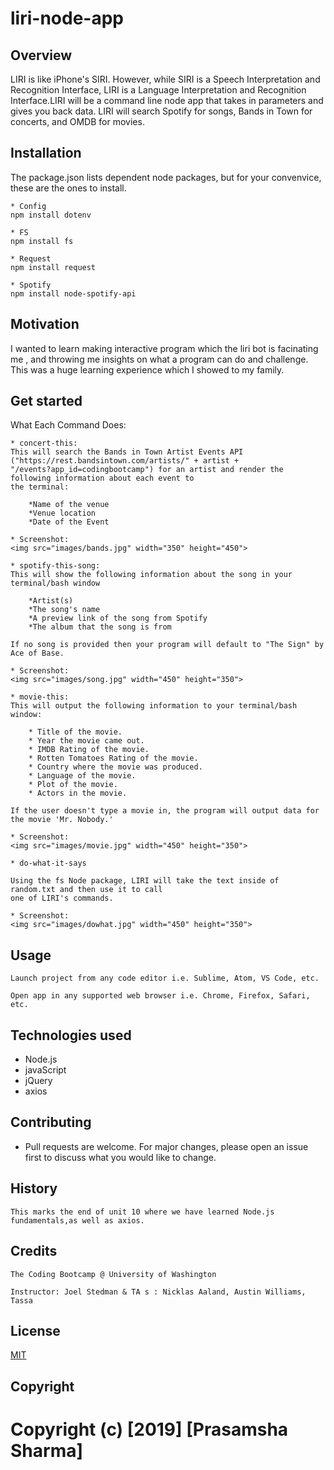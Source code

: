 # liri-node-app
## Overview
LIRI is like iPhone's SIRI. However, while SIRI is a Speech Interpretation and Recognition Interface,
LIRI is a Language Interpretation and Recognition Interface.LIRI will be a command line node app that 
takes in parameters and gives you back data. LIRI will search Spotify for songs, Bands in Town for 
concerts, and OMDB for movies.

## Installation
The package.json lists dependent node packages, but for your convenvice, these are the ones to install.

```
* Config
npm install dotenv

* FS
npm install fs

* Request
npm install request

* Spotify
npm install node-spotify-api

```
## Motivation 
I wanted to learn making interactive program which the liri bot is facinating me , and throwing me 
insights on what a program can do and challenge. This was a huge learning experience which I showed 
to my family.

## Get started

What Each Command Does:
```
* concert-this:
This will search the Bands in Town Artist Events API ("https://rest.bandsintown.com/artists/" + artist + 
"/events?app_id=codingbootcamp") for an artist and render the following information about each event to 
the terminal:

    *Name of the venue
    *Venue location
    *Date of the Event 

* Screenshot:
<img src="images/bands.jpg" width="350" height="450"> 

* spotify-this-song:
This will show the following information about the song in your terminal/bash window

    *Artist(s)
    *The song's name
    *A preview link of the song from Spotify
    *The album that the song is from

If no song is provided then your program will default to "The Sign" by Ace of Base.

* Screenshot:
<img src="images/song.jpg" width="450" height="350"> 

* movie-this:
This will output the following information to your terminal/bash window:

    * Title of the movie.
    * Year the movie came out.
    * IMDB Rating of the movie.
    * Rotten Tomatoes Rating of the movie.
    * Country where the movie was produced.
    * Language of the movie.
    * Plot of the movie.
    * Actors in the movie.

If the user doesn't type a movie in, the program will output data for the movie 'Mr. Nobody.'

* Screenshot:
<img src="images/movie.jpg" width="450" height="350"> 

* do-what-it-says

Using the fs Node package, LIRI will take the text inside of random.txt and then use it to call 
one of LIRI's commands. 

* Screenshot:
<img src="images/dowhat.jpg" width="450" height="350"> 

```
## Usage
```
Launch project from any code editor i.e. Sublime, Atom, VS Code, etc.

Open app in any supported web browser i.e. Chrome, Firefox, Safari, etc.
```
## Technologies used
* Node.js
* javaScript
* jQuery
* axios

## Contributing

* Pull requests are welcome. For major changes, please open an issue first 
to discuss what you would like to change.


## History
```
This marks the end of unit 10 where we have learned Node.js fundamentals,as well as axios.
```
## Credits
```
The Coding Bootcamp @ University of Washington

Instructor: Joel Stedman & TA s : Nicklas Aaland, Austin Williams, Tassa
```

## License
[MIT](https://choosealicense.com/licenses/mit/)

## Copyright
Copyright (c) [2019] [Prasamsha Sharma]
=======

